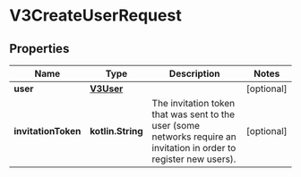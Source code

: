 
# V3CreateUserRequest

## Properties
Name | Type | Description | Notes
------------ | ------------- | ------------- | -------------
**user** | [**V3User**](V3User.md) |  |  [optional]
**invitationToken** | **kotlin.String** | The invitation token that was sent to the user (some networks require an invitation in order to register new users). |  [optional]



